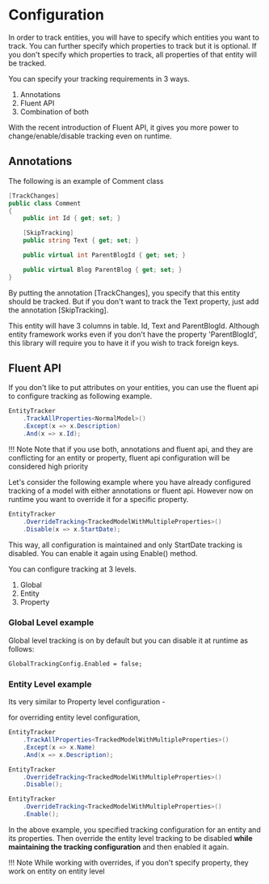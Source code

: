 # Configuration

In order to track entities, you will have to specify which entities you want to track. You can further specify which properties to track but it is optional. If you don't specify which properties to track, all properties of that entity will be tracked.

You can specify your tracking requirements in 3 ways.

1. Annotations
2. Fluent API
3. Combination of both

With the recent introduction of Fluent API, it gives you more power to change/enable/disable tracking even on runtime.

## Annotations

The following is an example of Comment class

```c#
[TrackChanges]
public class Comment
{
    public int Id { get; set; }

    [SkipTracking]
    public string Text { get; set; }

    public virtual int ParentBlogId { get; set; }

    public virtual Blog ParentBlog { get; set; }
}
```

By putting the annotation [TrackChanges], you specify that this entity should be tracked. But if you don't want to track the Text property, just add the annotation [SkipTracking].

This entity will have 3 columns in table. Id, Text and ParentBlogId. Although entity framework works even if you don't have the property 'ParentBlogId', this library will require you to have it if you wish to track foreign keys.

## Fluent API

If you don't like to put attributes on your entities, you can use the fluent api to configure tracking as following example.

```c#
EntityTracker
    .TrackAllProperties<NormalModel>()
    .Except(x => x.Description)
    .And(x => x.Id);
```

!!! Note
    Note that if you use both, annotations and fluent api, and they are conflicting for an entity or property, fluent api configuration will be considered high priority

Let's consider the following example where you have already configured tracking of a model with either annotations or fluent api. However now on runtime you want to override it for a specific property.

```c#
EntityTracker
    .OverrideTracking<TrackedModelWithMultipleProperties>()
    .Disable(x => x.StartDate);
```

This way, all configuration is maintained and only StartDate tracking is disabled. You can enable it again using Enable() method.

You can configure tracking at 3 levels.

1. Global
2. Entity
3. Property

### Global Level example

Global level tracking is on by default but you can disable it at runtime as follows:

    GlobalTrackingConfig.Enabled = false;

### Entity Level example

Its very similar to Property level configuration -

for overriding entity level configuration,

```c#
EntityTracker
    .TrackAllProperties<TrackedModelWithMultipleProperties>()
    .Except(x => x.Name)
    .And(x => x.Description);

EntityTracker
    .OverrideTracking<TrackedModelWithMultipleProperties>()
    .Disable();

EntityTracker
    .OverrideTracking<TrackedModelWithMultipleProperties>()
    .Enable();
```

In the above example,
you specified tracking configuration for an entity and its properties. Then override the entity level tracking to be disabled **while maintaining the tracking configuration** and then enabled it again.

!!! Note
    While working with overrides, if you don't specify property, they work on entity on entity level